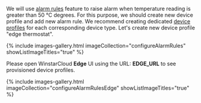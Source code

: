 We will use [alarm rules](/docs/user-guide/device-profiles/#alarm-rules) feature to raise alarm when temperature reading is greater than 50 °C degrees.
For this purpose, we should create new device profile and add new alarm rule. We recommend creating dedicated [device profiles](/docs/user-guide/device-profiles/) for each corresponding device type. Let's create new device profile "edge thermostat".

{% include images-gallery.html imageCollection="configureAlarmRules" showListImageTitles="true" %}

Please open WinstarCloud **Edge** UI using the URL: **EDGE_URL** to see provisioned device profiles.

{% include images-gallery.html imageCollection="configureAlarmRulesEdge" showListImageTitles="true" %}